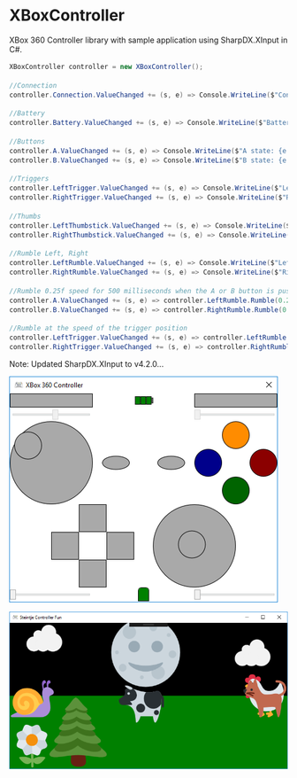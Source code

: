 # XBoxController
XBox 360 Controller library with sample application using SharpDX.XInput in C#.

```csharp
XBoxController controller = new XBoxController();

//Connection
controller.Connection.ValueChanged += (s, e) => Console.WriteLine($"Connection state: {e.Value}");

//Battery
controller.Battery.ValueChanged += (s, e) => Console.WriteLine($"Battery level: {e.Value}");

//Buttons
controller.A.ValueChanged += (s, e) => Console.WriteLine($"A state: {e.Value}");
controller.B.ValueChanged += (s, e) => Console.WriteLine($"B state: {e.Value}");

//Triggers
controller.LeftTrigger.ValueChanged += (s, e) => Console.WriteLine($"Left trigger position: {e.Value}");
controller.RightTrigger.ValueChanged += (s, e) => Console.WriteLine($"Right trigger position: {e.Value}");

//Thumbs
controller.LeftThumbstick.ValueChanged += (s, e) => Console.WriteLine($"Left thumb X: {e.Value.X}, Y: {e.Value.Y}");
controller.RightThumbstick.ValueChanged += (s, e) => Console.WriteLine($"Right thumb X: {e.Value.X}, Y: {e.Value.Y}");

//Rumble Left, Right
controller.LeftRumble.ValueChanged += (s, e) => Console.WriteLine($"Left rumble speed: {e.Value}");
controller.RightRumble.ValueChanged += (s, e) => Console.WriteLine($"Right rumble speed: {e.Value}");

//Rumble 0.25f speed for 500 milliseconds when the A or B button is pushed
controller.A.ValueChanged += (s, e) => controller.LeftRumble.Rumble(0.25f, 500);
controller.B.ValueChanged += (s, e) => controller.RightRumble.Rumble(0.25f, 500);

//Rumble at the speed of the trigger position
controller.LeftTrigger.ValueChanged += (s, e) => controller.LeftRumble.Rumble(e.Value);
controller.RightTrigger.ValueChanged += (s, e) => controller.RightRumble.Rumble(e.Value);

```

Note: Updated SharpDX.XInput to v4.2.0...

![Sample Application Screenshot](https://github.com/okmer/XBoxController/blob/master/SampleApplicationScreenshot.png)

![Steintje Controller Fun Screenshot](https://github.com/okmer/XBoxController/blob/TheSteintjeExperiment/SteintjeControllerFunScreenshot.png)
